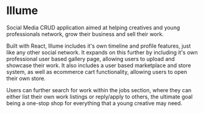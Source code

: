 # Illume

Social Media CRUD application aimed at helping creatives and young professionals network, grow their business and sell their work.

Built with React, Illume includes it's own timeline and profile features, just like any other social network. It expands on this further by including it's own professional user based gallery page, allowing users to upload and showcase their work. It also includes a user based marketplace and store system, as well as ecommerce cart functionality, allowing users to open their own store. 

Users can further search for work within the jobs section, where they can either list their own work listings or reply/apply to others, the ultimate goal being a one-stop shop for everything that a young creative may need.

